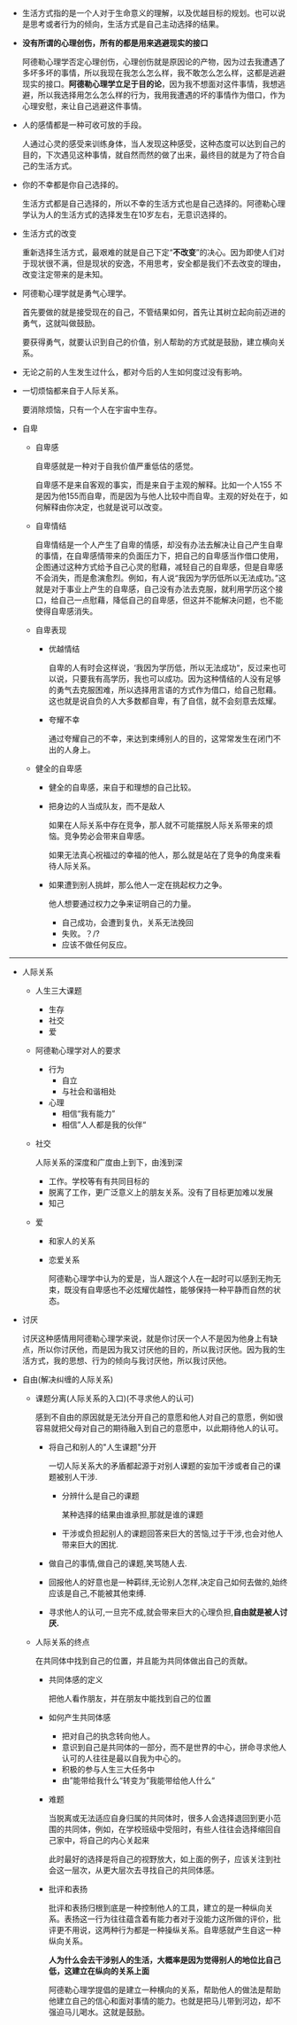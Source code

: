 - 生活方式指的是一个人对于生命意义的理解，以及优越目标的规划。也可以说是思考或者行为的倾向，生活方式是自己主动选择的结果。

- **没有所谓的心理创伤，所有的都是用来逃避现实的接口**

  阿德勒心理学否定心理创伤，心理创伤就是原因论的产物，因为过去我遭遇了多坏多坏的事情，所以我现在我怎么怎么样，我不敢怎么怎么样，这都是逃避现实的接口。**阿德勒心理学立足于目的论**，因为我不想面对这件事情，我想逃避，所以我选择用怎么怎么样的行为，我用我遭遇的坏的事情作为借口，作为心理安慰，来让自己逃避这件事情。

- 人的感情都是一种可收可放的手段。

  人通过心灵的感受来训练身体，当人发现这种感受，这种态度可以达到自己的目的，下次遇见这种事情，就自然而然的做了出来，最终目的就是为了符合自己的生活方式。

- 你的不幸都是你自己选择的。

  生活方式都是自己选择的，所以不幸的生活方式也是自己选择的。阿德勒心理学认为人的生活方式的选择发生在10岁左右，无意识选择的。

- 生活方式的改变

  重新选择生活方式，最艰难的就是自己下定“**不改变**”的决心。因为即使人们对于现状很不满，但是现状的安逸，不用思考，安全都是我们不去改变的理由，改变注定带来的是未知。

- 阿德勒心理学就是勇气心理学。

  首先要做的就是接受现在的自己，不管结果如何，首先让其树立起向前迈进的勇气，这就叫做鼓励。

  要获得勇气，就要认识到自己的价值，别人帮助的方式就是鼓励，建立横向关系。

- 无论之前的人生发生过什么，都对今后的人生如何度过没有影响。

- 一切烦恼都来自于人际关系。

  要消除烦恼，只有一个人在宇宙中生存。

- 自卑

  - 自卑感

    自卑感就是一种对于自我价值严重低估的感觉。

    自卑感不是来自客观的事实，而是来自于主观的解释。比如一个人155 不是因为他155而自卑，而是因为与他人比较中而自卑。主观的好处在于，如何解释由你决定，也就是说可以改变。

  - 自卑情结

    自卑情结是一个人产生了自卑的情感，却没有办法去解决让自己产生自卑的事情，在自卑感情带来的负面压力下，把自己的自卑感当作借口使用，企图通过这种方式给予自己心灵的慰藉，减轻自己的自卑感，但是自卑感不会消失，而是愈演愈烈。例如，有人说“我因为学历低所以无法成功。”这就是对于事业上产生的自卑感，自己没有办法去克服，就利用学历这个接口，给自己一点慰藉，降低自己的自卑感，但这并不能解决问题，也不能使得自卑感消失。

  - 自卑表现

    - 优越情结

      自卑的人有时会这样说，‘我因为学历低，所以无法成功“，反过来也可以说，只要我有高学历，我也可以成功。因为这种情结的人没有足够的勇气去克服困难，所以选择用言语的方式作为借口，给自己慰藉。这也就是说自负的人大多数都自卑，有了自信，就不会刻意去炫耀。

    - 夸耀不幸

      通过夸耀自己的不幸，来达到束缚别人的目的，这常常发生在闭门不出的人身上。

  - 健全的自卑感

    - 健全的自卑感，来自于和理想的自己比较。

    - 把身边的人当成队友，而不是敌人

      如果在人际关系中存在竞争，那人就不可能摆脱人际关系带来的烦恼。竞争势必会带来自卑感。

      如果无法真心祝福过的幸福的他人，那么就是站在了竞争的角度来看待人际关系。

    - 如果遭到别人挑衅，那么他人一定在挑起权力之争。

      他人想要通过权力之争来证明自己的力量。

      - 自己成功，会遭到复仇，关系无法挽回
      - 失败。？/?
      - 应该不做任何反应。

- - - 

- 人际关系

  - 人生三大课题

    - 生存
    - 社交
    - 爱

  - 阿德勒心理学对人的要求

    - 行为
      - 自立
      - 与社会和谐相处
    - 心理
      - 相信“我有能力”
      - 相信”人人都是我的伙伴“

  - 社交

    人际关系的深度和广度由上到下，由浅到深

    - 工作。学校等有有共同目标的
    - 脱离了工作，更广泛意义上的朋友关系。没有了目标更加难以发展
    - 知己

  - 爱

    - 和家人的关系

    - 恋爱关系

      阿德勒心理学中认为的爱是，当人跟这个人在一起时可以感到无拘无束，既没有自卑感也不必炫耀优越性，能够保持一种平静而自然的状态。

- 讨厌

  讨厌这种感情用阿德勒心理学来说，就是你讨厌一个人不是因为他身上有缺点，所以你讨厌他，而是因为我又讨厌他的目的，所以我讨厌他。因为我的生活方式，我的思想、行为的倾向与我讨厌他，所以我讨厌他。


- 自由(解决纠缠的人际关系)

  - 课题分离(人际关系的入口)(不寻求他人的认可)

    感到不自由的原因就是无法分开自己的意愿和他人对自己的意愿，例如很容易就把父母对自己的期待融入到自己的意愿中，以此期待他人的认可。

    - 将自己和别人的"人生课题"分开

      一切人际关系大的矛盾都起源于对别人课题的妄加干涉或者自己的课题被别人干涉.

      - 分辨什么是自己的课题

        某种选择的结果由谁承担,那就是谁的课题

      - 干涉或负担起别人的课题回答来巨大的苦恼,过于干涉,也会对他人带来巨大的困扰.

    - 做自己的事情,做自己的课题,笑骂随人去.

    - 回报他人的好意也是一种羁绊,无论别人怎样,决定自己如何去做的,始终应该是自己,不能被其他束缚.

    - 寻求他人的认可,一旦完不成,就会带来巨大的心理负担,**自由就是被人讨厌.**

  - 人际关系的终点

    在共同体中找到自己的位置，并且能为共同体做出自己的贡献。

    - 共同体感的定义

      把他人看作朋友，并在朋友中能找到自己的位置

    - 如何产生共同体感

      - 把对自己的执念转向他人。
      - 意识到自己是共同体的一部分，而不是世界的中心，拼命寻求他人认可的人往往是最以自我为中心的。
      - 积极的参与人生三大任务中
      - 由”能带给我什么“转变为”我能带给他人什么“

    - 难题

      当脱离或无法适应自身归属的共同体时，很多人会选择退回到更小范围的共同体，例如，在学校班级中受阻时，有些人往往会选择缩回自己家中，将自己的内心关起来

      此时最好的选择是将自己的视野放大，如上面的例子，应该关注到社会这一层次，从更大层次去寻找自己的共同体感。

    - 批评和表扬

      批评和表扬归根到底是一种控制他人的工具，建立的是一种纵向关系。表扬这一行为往往蕴含着有能力者对于没能力这所做的评价，批评更不用说，这两种行为都是一种操纵关系。自卑感就产生自这一种纵向关系。

      **人为什么会去干涉别人的生活，大概率是因为觉得别人的地位比自己低，这建立在纵向的关系上面**

      阿德勒心理学提倡的是建立一种横向的关系，帮助他人的做法是帮助他建立自己的信心和面对事情的能力。也就是把马儿带到河边，却不强迫马儿喝水。这就是鼓励。

  